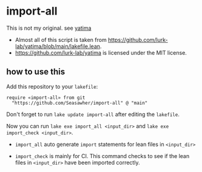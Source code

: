 # import-all

This is not my original. see [yatima](https://github.com/lurk-lab/yatima/blob/main/lakefile.lean)

* Almost all of this script is taken from <https://github.com/lurk-lab/yatima/blob/main/lakefile.lean>.
* <https://github.com/lurk-lab/yatima> is licensed under the MIT license.

## how to use this

Add this repository to your `lakefile`:

```lean
require «import-all» from git
  "https://github.com/Seasawher/import-all" @ "main"
```

Don't forget to run `lake update import-all` after editing the `lakefile`.

Now you can run `lake exe import_all <input_dir>` and `lake exe import_check <input_dir>`.

* `import_all` auto generate `import` statements for lean files in `<input_dir>` 

* `import_check` is mainly for CI. This command checks to see if the lean files in `<input_dir>` have been imported correctly.
